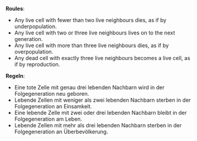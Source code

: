 **Roules**:
- Any live cell with fewer than two live neighbours dies, as if by underpopulation.
- Any live cell with two or three live neighbours lives on to the next generation.
- Any live cell with more than three live neighbours dies, as if by overpopulation.
- Any dead cell with exactly three live neighbours becomes a live cell, as if by reproduction.

**Regeln**:
- Eine tote Zelle mit genau drei lebenden Nachbarn wird in der Folgegeneration neu geboren.
- Lebende Zellen mit weniger als zwei lebenden Nachbarn sterben in der Folgegeneration an Einsamkeit.
- Eine lebende Zelle mit zwei oder drei lebenden Nachbarn bleibt in der Folgegeneration am Leben.
- Lebende Zellen mit mehr als drei lebenden Nachbarn sterben in der Folgegeneration an Überbevölkerung.